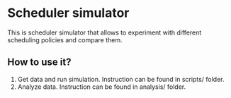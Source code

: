 # Scheduler simulator

This is scheduler simulator that allows to experiment with different scheduling policies and compare them.

## How to use it?

1. Get data and run simulation. Instruction can be found in scripts/ folder.
2. Analyze data. Instruction can be found in analysis/ folder.
